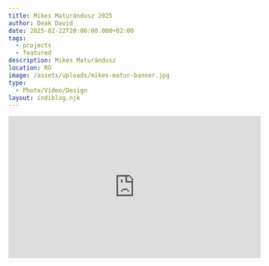 ```yaml
---
title: Mikes Maturándusz 2025
author: Deak David
date: 2025-02-22T20:00:00.000+02:00
tags:
  - projects
  - featured
description: Mikes Maturándusz
location: RO
image: /assets/uploads/mikes-matur-banner.jpg
type:
  - Photo/Video/Design
layout: indiblog.njk
---
```

<div style="position:relative;padding-bottom:56.25%;height:0;overflow:hidden;">
  <iframe src="https://www.youtube.com/embed/Wi8LjhG1RC0?si=KcE6jb4y0UrBKjmt" style="position:absolute;top:0;left:0;width:100%;height:100%;" frameborder="0" allowfullscreen></iframe>
</div>
